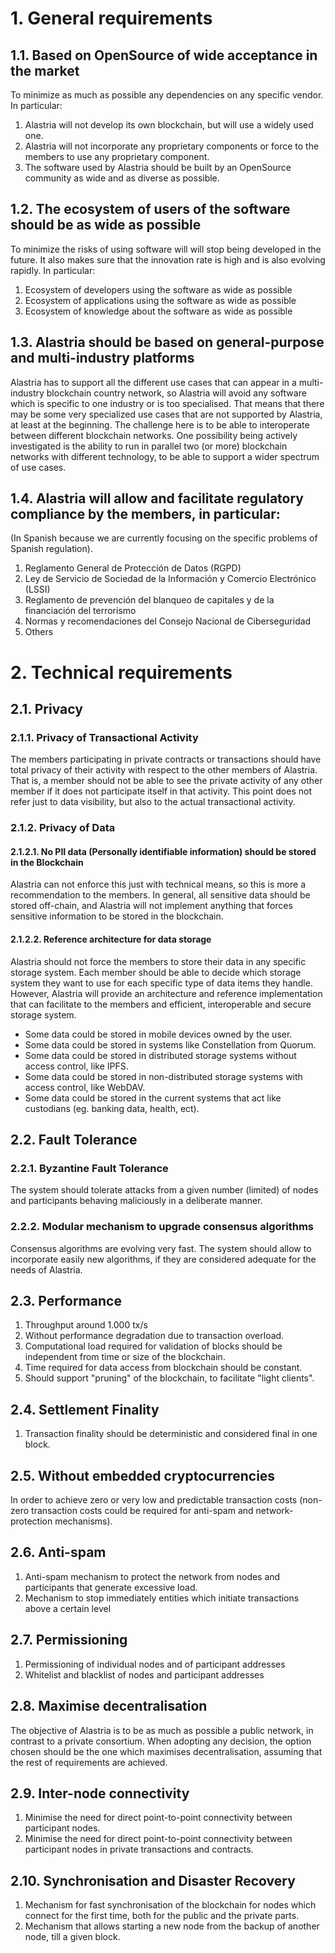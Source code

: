 # 1. General requirements

## 1.1. Based on OpenSource of wide acceptance in the market
To minimize as much as possible any dependencies on any specific vendor. In particular:
1. Alastria will not develop its own blockchain, but will use a widely used one.
2. Alastria will not incorporate any proprietary components or force to the members to use any proprietary component.
3. The software used by Alastria should be built by an OpenSource community as wide and as diverse as possible.

## 1.2. The ecosystem of users of the software should be as wide as possible
To minimize the risks of using software will will stop being developed in the future. It also makes sure that the innovation rate is high and is also evolving rapidly. In particular:
1. Ecosystem of developers using the software as wide as possible
2. Ecosystem of applications using the software as wide as possible
3. Ecosystem of knowledge about the software as wide as possible

## 1.3. Alastria should be based on general-purpose and multi-industry platforms
Alastria has to support all the different use cases that can appear in a multi-industry blockchain country network, so Alastria will avoid any software which is specific to one industry or is too specialised. That means that there may be some very specialized use cases that are not supported by Alastria, at least at the beginning. The challenge here is to be able to interoperate between different blockchain networks. One possibility being actively investigated is the ability to run in parallel two (or more) blockchain networks with different technology, to be able to support a wider spectrum of use cases.

## 1.4. Alastria will allow and facilitate regulatory compliance by the members, in particular:
(In Spanish because we are currently focusing on the specific problems of Spanish regulation).
1. Reglamento General de Protección de Datos (RGPD)
2. Ley de Servicio de Sociedad de la Información y Comercio Electrónico (LSSI)
3. Reglamento de prevención del blanqueo de capitales y de la financiación del terrorismo
4. Normas y recomendaciones del Consejo Nacional de Ciberseguridad
6. Others

# 2. Technical requirements

## 2.1. Privacy

### 2.1.1. Privacy of Transactional Activity

The members participating in private contracts or transactions should have total privacy of their activity with respect to the other members of Alastria. That is, a member should not be able to see the private activity of any other member if it does not participate itself in that activity. This point does not refer just to data visibility, but also to the actual transactional activity.

### 2.1.2. Privacy of Data

#### 2.1.2.1. No PII data (Personally identifiable information) should be stored in the Blockchain

Alastria can not enforce this just with technical means, so this is more a recommendation to the members. In general, all sensitive data should be stored off-chain, and Alastria will not implement anything that forces sensitive information to be stored in the blockchain.

#### 2.1.2.2. Reference architecture for data storage

Alastria should not force the members to store their data in any specific storage system. Each member should be able to decide which storage system they want to use for each specific type of data items they handle. However, Alastria will provide an architecture and reference implementation that can facilitate to the members and efficient, interoperable and secure storage system.

- Some data could be stored in mobile devices owned by the user.
- Some data could be stored in systems like Constellation from Quorum.
- Some data could be stored in distributed storage systems without access control, like IPFS.
- Some data could be stored in non-distributed storage systems with access control, like WebDAV.
- Some data could be stored in the current systems that act like custodians (eg. banking data, health, ect).

## 2.2. Fault Tolerance

### 2.2.1. Byzantine Fault Tolerance

The system should tolerate attacks from a given number (limited) of nodes and participants behaving maliciously in a deliberate manner.

### 2.2.2. Modular mechanism to upgrade consensus algorithms

Consensus algorithms are evolving very fast. The system should allow to incorporate easily new algorithms, if they are considered adequate for the needs of Alastria.

## 2.3. Performance

1. Throughput around 1.000 tx/s
2. Without performance degradation due to transaction overload.
3. Computational load required for validation of blocks should be independent from time or size of the blockchain.
4. Time required for data access from blockchain should be constant.
5. Should support "pruning" of the blockchain, to facilitate "light clients".


## 2.4. Settlement Finality

1. Transaction finality should be deterministic and considered final in one block.

## 2.5. Without embedded cryptocurrencies

In order to achieve zero or very low and predictable transaction costs (non-zero transaction costs could be required for anti-spam and network-protection mechanisms).

## 2.6. Anti-spam

1. Anti-spam mechanism to protect the network from nodes and participants that generate excessive load.
2. Mechanism to stop immediately entities which initiate transactions above a certain level

## 2.7. Permissioning

1. Permissioning of individual nodes and of participant addresses
2. Whitelist and blacklist of nodes and participant addresses


## 2.8. Maximise decentralisation

The objective of Alastria is to be as much as possible a public network, in contrast to a private consortium. When adopting any decision, the option chosen should be the one which maximises decentralisation, assuming that the rest of requirements are achieved.

## 2.9. Inter-node connectivity

1. Minimise the need for direct point-to-point connectivity between participant nodes.
2. Minimise the need for direct point-to-point connectivity between participant nodes in private transactions and contracts.

## 2.10. Synchronisation and Disaster Recovery

1. Mechanism for fast synchronisation of the blockchain for nodes which connect for the first time, both for the public and the private parts.
2. Mechanism that allows starting a new node from the backup of another node, till a given block.
